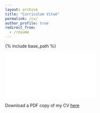 ```yaml
---
layout: archive
title: "Curriculum Vitae"
permalink: /cv/
author_profile: true
redirect_from:
  - /resume
---
```


{% include base_path %}

<embed src="/files/warnes_pablo_cv.pdf" type="application/pdf" />

Download a PDF copy of my CV [here](/files/warnes_pablo_cv.pdf)


